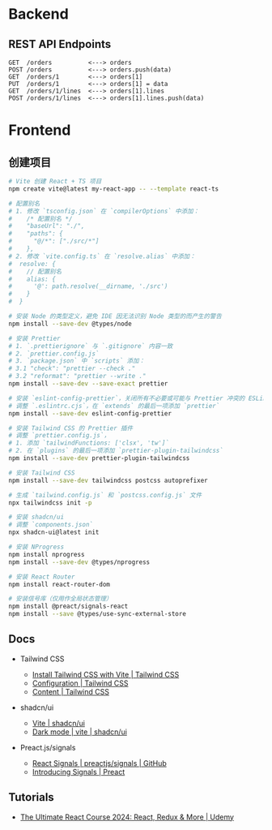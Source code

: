 # Backend

## REST API Endpoints

```text
GET  /orders          <---> orders
POST /orders          <---> orders.push(data)
GET  /orders/1        <---> orders[1]
PUT  /orders/1        <---> orders[1] = data
GET  /orders/1/lines  <---> orders[1].lines
POST /orders/1/lines  <---> orders[1].lines.push(data)
```

# Frontend

## 创建项目

```bash
# Vite 创建 React + TS 项目
npm create vite@latest my-react-app -- --template react-ts

# 配置别名
# 1. 修改 `tsconfig.json` 在 `compilerOptions` 中添加：
#    /* 配置别名 */
#    "baseUrl": "./",
#    "paths": {
#      "@/*": ["./src/*"]
#    },
# 2. 修改 `vite.config.ts` 在 `resolve.alias` 中添加：
#  resolve: {
#    // 配置别名
#    alias: {
#      '@': path.resolve(__dirname, './src')
#    }
#  }

# 安装 Node 的类型定义，避免 IDE 因无法识别 Node 类型的而产生的警告
npm install --save-dev @types/node

# 安装 Prettier
# 1. `.prettierignore` 与 `.gitignore` 内容一致
# 2. `prettier.config.js`
# 3. `package.json` 中 `scripts` 添加：
# 3.1 "check": "prettier --check ."
# 3.2 "reformat": "prettier --write ."
npm install --save-dev --save-exact prettier

# 安装 `eslint-config-prettier`，关闭所有不必要或可能与 Prettier 冲突的 ESLint 规则
# 调整 `.eslintrc.cjs`，在 `extends` 的最后一项添加 `prettier`
npm install --save-dev eslint-config-prettier

# 安装 Tailwind CSS 的 Prettier 插件
# 调整 `prettier.config.js`，
# 1. 添加 `tailwindFunctions: ['clsx', 'tw']`
# 2. 在 `plugins` 的最后一项添加 `prettier-plugin-tailwindcss`
npm install --save-dev prettier-plugin-tailwindcss

# 安装 Tailwind CSS
npm install --save-dev tailwindcss postcss autoprefixer

# 生成 `tailwind.config.js` 和 `postcss.config.js` 文件
npx tailwindcss init -p

# 安装 shadcn/ui
# 调整 `components.json`
npx shadcn-ui@latest init

# 安装 NProgress
npm install nprogress
npm install --save-dev @types/nprogress

# 安装 React Router
npm install react-router-dom

# 安装信号库（仅用作全局状态管理）
npm install @preact/signals-react
npm install --save @types/use-sync-external-store
```

## Docs

- Tailwind CSS
  - [Install Tailwind CSS with Vite | Tailwind CSS](https://tailwindcss.com/docs/guides/vite)
  - [Configuration | Tailwind CSS](https://tailwindcss.com/docs/configuration)
  - [Content | Tailwind CSS](https://tailwindcss.com/docs/content-configuration)

- shadcn/ui
  - [Vite | shadcn/ui](https://ui.shadcn.com/docs/installation/vite)
  - [Dark mode | vite | shadcn/ui](https://ui.shadcn.com/docs/dark-mode/vite)

- Preact.js/signals
  - [React Signals | preactjs/signals | GitHub](https://github.com/preactjs/signals/blob/main/packages/react/README.md)
  - [Introducing Signals | Preact](https://preactjs.com/blog/introducing-signals/)

## Tutorials

- [The Ultimate React Course 2024: React, Redux & More | Udemy](https://www.udemy.com/course/the-ultimate-react-course/)
